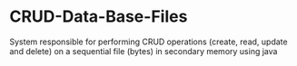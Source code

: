 # CRUD-Data-Base-Files
System responsible for performing CRUD operations (create, read, update and delete) on a sequential file (bytes) in secondary memory using java
